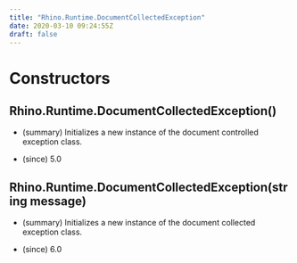 ```yaml
---
title: "Rhino.Runtime.DocumentCollectedException"
date: 2020-03-10 09:24:55Z
draft: false
---
```


# Constructors
## Rhino.Runtime.DocumentCollectedException()
- (summary) 
     Initializes a new instance of the document controlled exception class.
     
- (since) 5.0
## Rhino.Runtime.DocumentCollectedException(string message)
- (summary) 
     Initializes a new instance of the document collected exception class.
     
- (since) 6.0
